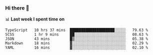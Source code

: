 ### Hi there 👋

<!--
**DBvc/DBvc** is a ✨ _special_ ✨ repository because its `README.md` (this file) appears on your GitHub profile.

Here are some ideas to get you started:

- 🔭 I’m currently working on ...
- 🌱 I’m currently learning ...
- 👯 I’m looking to collaborate on ...
- 🤔 I’m looking for help with ...
- 💬 Ask me about ...
- 📫 How to reach me: ...
- 😄 Pronouns: ...
- ⚡ Fun fact: ...
-->

📊 **Last week I spent time on**
<!--START_SECTION:waka-->

```text
TypeScript   10 hrs 37 mins  ████████████████████░░░░░   79.63 %
SCSS         1 hr 9 mins     ██░░░░░░░░░░░░░░░░░░░░░░░   08.63 %
JSON         43 mins         █▒░░░░░░░░░░░░░░░░░░░░░░░   05.38 %
Markdown     18 mins         ▓░░░░░░░░░░░░░░░░░░░░░░░░   02.29 %
YAML         16 mins         ▓░░░░░░░░░░░░░░░░░░░░░░░░   02.10 %
```

<!--END_SECTION:waka-->
